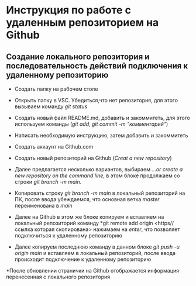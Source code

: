 # Инструкция по работе с удаленным репозиторием на Github

## Создание локального репозитория и последовательность действий подключения к удаленному репозиторию

* Создать папку на рабочем столе

* Открыть папку в VSC. Убедиться,что нет репозитория, для этого вызываем команду *git status*

* Создать новый файл README.md, добавить и закоммитеть, для этого используем команды (*git add*, *git commit -m "комментарий"*)

* Написать необходимую инструкцию, затем добавить и закоммитеть

* Создать аккаунт на Github.com

* Создать новый репозиторий на Github (*Creat a new repository*)

* Далее предлагается несколько вариантов, выбираем *...or create a new repository on the command line*, в этом блоке продолжаем со строки *git branch -m main*.

* Копировать строку *git branch -m main* в локальный 
репозиторий на ПК, после ввода убеждаемся, что основная ветка *master* переименована в *main*

* Далее на Github в этом же блоке копируем и вставляем на локальный репозиторий команду *git remote add origin <https//ссылка которая скопирована> нажимаем на *enter*, что позволяет подключиться к удаленному репозиторию

* Далее копируем последнюю команду в данном блоке *git push -u origin main* и вставляем в локальный репозиторий, после ввода происходит подключение к удаленному репозиторию

*После обновлении странички на Github отображается информация перенесенная с локального репозитория


## 